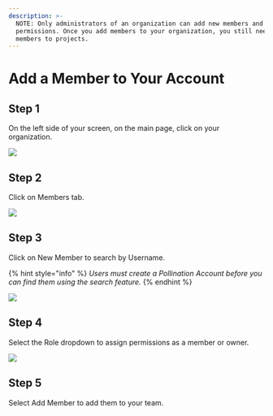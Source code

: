 ```yaml
---
description: >-
  NOTE: Only administrators of an organization can add new members and manage
  permissions. Once you add members to your organization, you still need to add
  members to projects.
---
```


# Add a Member to Your Account

## Step 1

On the left side of your screen, on the main page, click on your organization. 

![](../.gitbook/assets/image%20%2813%29.png)

## Step 2

Click on Members tab.

![](../.gitbook/assets/image%20%286%29.png)

## Step 3

Click on New Member to search by Username.   

{% hint style="info" %}
_Users must create a Pollination Account before you can find them using the search feature._
{% endhint %}

![](../.gitbook/assets/image%20%282%29.png)

## Step 4

Select the Role dropdown to assign permissions as a member or owner.

![](../.gitbook/assets/image%20%2816%29.png)

## Step 5

Select Add Member to add them to your team. 

